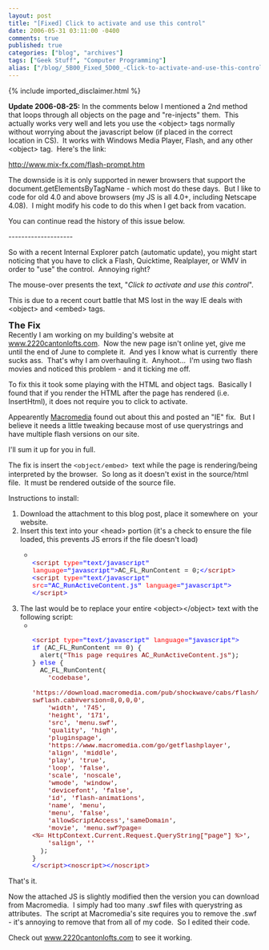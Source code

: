 ```yaml
---
layout: post
title: "[Fixed] Click to activate and use this control"
date: 2006-05-31 03:11:00 -0400
comments: true
published: true
categories: ["blog", "archives"]
tags: ["Geek Stuff", "Computer Programming"]
alias: ["/blog/_5B00_Fixed_5D00_-Click-to-activate-and-use-this-control.aspx", "/blog/_5b00_fixed_5d00_-click-to-activate-and-use-this-control.aspx"]
---
```

<!-- more -->
{% include imported_disclaimer.html %}
<P><STRONG>Update 2006-08-25:</STRONG> In the comments below&nbsp;I mentioned a 2nd method that loops through all objects on the page and "re-injects" them.&nbsp; This actually works very well and lets you use the&nbsp;&lt;object&gt; tags normally without worrying about the javascript below&nbsp;(if placed in the correct location in CS).&nbsp; It works with Windows Media Player, Flash, and any other &lt;object&gt; tag.&nbsp; Here's the link:</P>
<P><A href="http://www.mix-fx.com/flash-prompt.htm" target=_blank rel=nofollow>http://www.mix-fx.com/flash-prompt.htm</A> </P>
<P>The downside is it is only supported in newer browsers that support the document.getElementsByTagName - which most do these days.&nbsp; But I like to code for old 4.0 and above browsers (my JS is all 4.0+, including Netscape 4.08).&nbsp; I might modify his code to do this when I get back from vacation.</P>
<P>You can continue read the history of this issue below.</P>
<P>--------------------</P>
<P>So with a recent Internal Explorer patch (automatic update), you might start noticing that you have to click a Flash, Quicktime, Realplayer, or WMV in order to "use" the control.&nbsp; Annoying right?</P>
<P>The mouse-over presents the text, "<EM>Click to activate and use this control</EM>".&nbsp;</P>
<P>This is due to a recent court battle that MS lost in the way IE deals with &lt;object&gt; and &lt;embed&gt; tags.&nbsp; </P>
<P><STRONG><FONT size=4>The Fix</FONT></STRONG><BR>Recently I am working on my building's website at <A href="http://www.2220cantonlofts.com/">www.2220cantonlofts.com</A>.&nbsp; Now the new page isn't online yet, give me until the end of June to complete it.&nbsp; And yes I know what is currently&nbsp; there sucks ass.&nbsp; That's why I am overhauling it.&nbsp; Anyhoot...&nbsp; I'm using two flash movies and noticed this problem - and it ticking me off.</P>
<P>To fix this it&nbsp;took some playing with the HTML and object tags.&nbsp; Basically I found that if you render the HTML after the page has rendered (i.e. InsertHtml), it does not require you to click to activate.</P>
<P>Appearently <A href="http://www.adobe.com/devnet/activecontent/articles/devletter.html">Macromedia</A> found out about this and posted an "IE" fix.&nbsp; But&nbsp;I believe it needs a little tweaking because most of use querystrings and have multiple flash versions on our site.</P>
<P>I'll sum it up for you in full.</P>
<P>The fix is insert the&nbsp;<FONT face="Courier New"><FONT size=2>&lt;object/embed&gt; </FONT></FONT>text&nbsp;while the page is rendering/being interpreted by the browser.&nbsp; So long as it doesn't exist in the source/html file.&nbsp; It&nbsp;must be&nbsp;rendered outside of the source file.</P>
<P>Instructions to install:</P>
<OL>
<LI>Download the attachment to this blog post, place it somewhere on&nbsp; your website. 
<LI>Insert this text into your &lt;head&gt; portion (it's a check to ensure the file loaded, this prevents JS errors if the file doesn't load) 
<UL>
<LI>
<P><FONT face="Courier New"><FONT size=2><FONT color=#0000ff><BR>&lt;</FONT><FONT color=#800000>script</FONT> <FONT color=#ff0000>type</FONT><FONT color=#0000ff>="text/javascript"</FONT> <FONT color=#ff0000>language</FONT><FONT color=#0000ff>="javascript"&gt;</FONT>AC_FL_RunContent = 0;<FONT color=#0000ff>&lt;/</FONT><FONT color=#800000>script</FONT><FONT color=#0000ff>&gt;<BR></FONT></FONT></FONT><FONT face="Courier New"><FONT size=2><FONT color=#0000ff>&lt;</FONT><FONT color=#800000>script</FONT> <FONT color=#ff0000>type</FONT><FONT color=#0000ff>="text/javascript"</FONT> <FONT color=#ff0000>src</FONT><FONT color=#0000ff>="</FONT><FONT color=#0000ff>AC_RunActiveContent.js"</FONT> <FONT color=#ff0000>language</FONT><FONT color=#0000ff>="javascript"&gt;&lt;/</FONT><FONT color=#800000>script</FONT><FONT color=#0000ff>&gt;</FONT></FONT></FONT></P></LI></UL>
<LI>The last would be to replace your entire&nbsp;&lt;object&gt;&lt;/object&gt; text with the following script: 
<UL>
<LI><BR><FONT color=#0000ff>
<P><FONT face="Courier New" size=2>&lt;</FONT></FONT><FONT face="Courier New"><FONT size=2><FONT color=#800000>script</FONT> <FONT color=#ff0000>type</FONT><FONT color=#0000ff>="text/javascript"</FONT> <FONT color=#ff0000>language</FONT><FONT color=#0000ff>="javascript"&gt;<BR></FONT></FONT></FONT><FONT size=2><FONT face="Courier New" color=#0000ff>if</FONT><FONT face="Courier New"> (AC_FL_RunContent == 0) {<BR></FONT></FONT><FONT size=2><FONT face="Courier New">&nbsp; alert(</FONT><FONT face="Courier New" color=#800000>"This page requires AC_RunActiveContent.js"</FONT><FONT face="Courier New">);<BR></FONT></FONT><FONT size=2><FONT face="Courier New">} </FONT><FONT face="Courier New" color=#0000ff>else</FONT><FONT face="Courier New"> {<BR></FONT></FONT><FONT face="Courier New" size=2>&nbsp; AC_FL_RunContent(<BR></FONT><FONT size=2><FONT face="Courier New"><FONT color=#800000>&nbsp;&nbsp; &nbsp;'codebase'</FONT>,<BR>&nbsp;<FONT color=#800000>&nbsp;&nbsp; 'https://download.macromedia.com/pub/shockwave/cabs/flash/swflash.cab#version=8,0,0,0'</FONT></FONT><FONT face="Courier New">,<BR></FONT></FONT><FONT size=2><FONT face="Courier New"><FONT color=#800000>&nbsp; &nbsp; 'width'</FONT>, <FONT color=#800000>'745'</FONT></FONT><FONT face="Courier New">,<BR></FONT></FONT><FONT size=2><FONT face="Courier New"><FONT color=#800000>&nbsp;&nbsp;&nbsp; 'height'</FONT>, <FONT color=#800000>'171'</FONT></FONT><FONT face="Courier New">,<BR></FONT></FONT><FONT size=2><FONT face="Courier New"><FONT color=#800000>&nbsp; &nbsp; 'src'</FONT>, <FONT color=#800000>'menu.swf'</FONT></FONT><FONT face="Courier New">,<BR></FONT></FONT><FONT size=2><FONT face="Courier New"><FONT color=#800000>&nbsp; &nbsp; 'quality'</FONT>, <FONT color=#800000>'high'</FONT></FONT><FONT face="Courier New">,<BR></FONT></FONT><FONT size=2><FONT face="Courier New"><FONT color=#800000>&nbsp; &nbsp; 'pluginspage'</FONT>,<BR><FONT color=#800000>&nbsp; &nbsp; 'https://www.macromedia.com/go/getflashplayer'</FONT></FONT><FONT face="Courier New">,<BR></FONT></FONT><FONT size=2><FONT face="Courier New"><FONT color=#800000>&nbsp; &nbsp; 'align'</FONT>, <FONT color=#800000>'middle'</FONT></FONT><FONT face="Courier New">,<BR></FONT></FONT><FONT size=2><FONT face="Courier New"><FONT color=#800000>&nbsp; &nbsp; 'play'</FONT>, <FONT color=#800000>'true'</FONT></FONT><FONT face="Courier New">,<BR></FONT></FONT><FONT size=2><FONT face="Courier New"><FONT color=#800000>&nbsp;&nbsp;&nbsp; 'loop'</FONT>, <FONT color=#800000>'false'</FONT></FONT><FONT face="Courier New">,<BR></FONT></FONT><FONT size=2><FONT face="Courier New"><FONT color=#800000>&nbsp; &nbsp; 'scale'</FONT>, <FONT color=#800000>'noscale'</FONT></FONT><FONT face="Courier New">,<BR></FONT></FONT><FONT size=2><FONT face="Courier New"><FONT color=#800000>&nbsp; &nbsp; 'wmode'</FONT>, <FONT color=#800000>'window'</FONT></FONT><FONT face="Courier New">,<BR></FONT></FONT><FONT size=2><FONT face="Courier New"><FONT color=#800000>&nbsp; &nbsp; 'devicefont'</FONT>, <FONT color=#800000>'false'</FONT></FONT><FONT face="Courier New">,<BR></FONT></FONT><FONT size=2><FONT face="Courier New"><FONT color=#800000>&nbsp; &nbsp; 'id'</FONT>, <FONT color=#800000>'flash-animations'</FONT></FONT><FONT face="Courier New">,<BR></FONT></FONT><FONT size=2><FONT face="Courier New"><FONT color=#800000>&nbsp; &nbsp; 'name'</FONT>, <FONT color=#800000>'menu'</FONT></FONT><FONT face="Courier New">,<BR></FONT></FONT><FONT size=2><FONT face="Courier New"><FONT color=#800000>&nbsp; &nbsp; 'menu'</FONT>, <FONT color=#800000>'false'</FONT></FONT><FONT face="Courier New">,<BR></FONT></FONT><FONT size=2><FONT face="Courier New"><FONT color=#800000>&nbsp; &nbsp; 'allowScriptAccess'</FONT>,<FONT color=#800000>'sameDomain'</FONT></FONT><FONT face="Courier New">,<BR></FONT></FONT><FONT size=2><FONT face="Courier New"><FONT color=#800000>&nbsp; &nbsp; 'movie'</FONT>, <FONT color=#800000>'menu.swf?page=&lt;%=&nbsp;HttpContext.Current.Request.QueryString["page"] %&gt;'</FONT></FONT><FONT face="Courier New">,<BR></FONT></FONT><FONT face="Courier New"><FONT size=2><FONT color=#800000>&nbsp; &nbsp; 'salign'</FONT>, <FONT color=#800000>''<BR></FONT></FONT></FONT><FONT face="Courier New" size=2>&nbsp; );<BR></FONT><FONT face="Courier New" size=2>}<BR></FONT><FONT color=#0000ff><FONT face="Courier New" size=2>&lt;/</FONT></FONT><FONT face="Courier New"><FONT size=2><FONT color=#800000>script</FONT><FONT color=#0000ff>&gt;&lt;</FONT><FONT color=#800000>noscript</FONT><FONT color=#0000ff>&gt;&lt;/</FONT><FONT color=#800000>noscript</FONT><FONT color=#0000ff>&gt;</FONT></FONT></FONT></P></LI></UL></LI></OL>
<P>That's it.</P>
<P>Now the attached JS is slightly modified then the version you can download from Macromedia.&nbsp; I simply had too many .swf files with querystring as attributes.&nbsp; The script at Macromedia's site requires you to remove the .swf - it's annoying to remove that from all of my code.&nbsp; So I edited their code.</P>
<P>Check out <A href="http://www.2220cantonlofts.com/">www.2220cantonlofts.com</A> to see it working.</P>
<P><FONT face="Courier New" size=2></FONT>&nbsp;</P>
